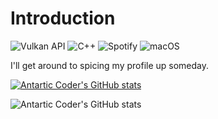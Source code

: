 # Introduction
![Vulkan API](https://img.shields.io/badge/Vulkan-AC162C.svg?style=for-the-badge&logo=vulkan&logoColor=white)
![C++](https://img.shields.io/badge/c++-%2300599C.svg?style=for-the-badge&logo=c%2B%2B&logoColor=white)
![Spotify](https://img.shields.io/badge/Spotify-1ED760?style=for-the-badge&logo=spotify&logoColor=white)
![macOS](https://img.shields.io/badge/mac%20os-000000?style=for-the-badge&logo=macos&logoColor=F0F0F0)

I'll get around to spicing my profile up someday.

[![Antartic Coder's GitHub stats](https://github-readme-stats.vercel.app/api?username=AntarticCoder&theme=merko)](https://github.com/anuraghazra/github-readme-stats)

![Antartic Coder's GitHub stats](https://api.githubtrends.io/user/svg/AntarticCoder/repos?time_range=one_year&include_private=True&group=private&theme=synthwaves)

<!---
AntarticCoder/AntarticCoder is a ✨ special ✨ repository because its `README.md` (this file) appears on your GitHub profile.
You can click the Preview link to take a look at your changes.
--->
